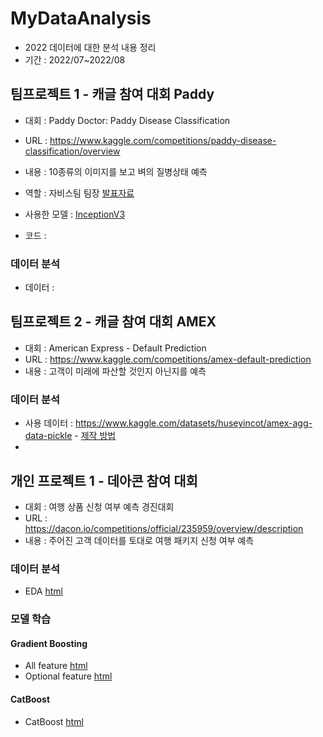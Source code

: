 # MyDataAnalysis
* 2022 데이터에 대한 분석 내용 정리
* 기간 : 2022/07~2022/08
## 팀프로젝트 1 - 캐글 참여 대회 Paddy
* 대회 : Paddy Doctor: Paddy Disease Classification
* URL : https://www.kaggle.com/competitions/paddy-disease-classification/overview
* 내용 : 10종류의 이미지를 보고 벼의 질병상태 예측 

* 역할 : 자비스팀 팀장 [발표자료]()
* 사용한 모델 : [InceptionV3]()
* 코드 : []()
### 데이터 분석
* 데이터 :
## 팀프로젝트 2 - 캐글 참여 대회 AMEX
* 대회 : American Express - Default Prediction
* URL : https://www.kaggle.com/competitions/amex-default-prediction
* 내용 : 고객이 미래에 파산할 것인지 아닌지를 예측
### 데이터 분석
* 사용 데이터 : https://www.kaggle.com/datasets/huseyincot/amex-agg-data-pickle - [제작 방법](https://www.kaggle.com/code/huseyincot/amex-agg-data-how-it-created)
* 
## 개인 프로젝트 1 - 데아콘 참여 대회 
* 대회 : 여행 상품 신청 여부 예측 경진대회
* URL : https://dacon.io/competitions/official/235959/overview/description
* 내용 : 주어진 고객 데이터를 토대로 여행 패키지 신청 여부 예측
### 데이터 분석
* EDA [html](https://p-c-space.github.io/MyDataAnalysis/EDA.html)
### 모델 학습
#### Gradient Boosting
  * All feature [html](https://p-c-space.github.io/MyDataAnalysis/Try2/main2.html)
  * Optional feature [html](https://p-c-space.github.io/MyDataAnalysis/Try1/main1.html)
#### CatBoost
  * CatBoost [html](https://p-c-space.github.io/MyDataAnalysis/Try3/main3.html)

